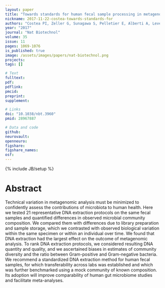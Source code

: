 ```yaml
---
layout: paper
title: "Towards standards for human fecal sample processing in metagenomic studies"
nickname: 2017-11-22-costea-towards-standards-for
authors: "Costea PI, Zeller G, Sunagawa S, Pelletier E, Alberti A, Levenez F, Tramontano M, Driessen M, Hercog R, Jung FE, Kultima JR, Hayward MR, Coelho LP, Allen-Vercoe E, Bertrand L, Blaut M, Brown JRM, Carton T, Cools-Portier S, Daigneault M, Derrien M, Druesne A, de Vos WM, Finlay BB, Flint HJ, Guarner F, Hattori M, Heilig H, Luna RA, van Hylckama Vlieg J, Junick J, Klymiuk I, Langella P, Le Chatelier E, Mai V, Manichanh C, Martin JC, Mery C, Morita H, O'Toole PW, Orvain C, Patil KR, Penders J, Persson S, Pons N, Popova M, Salonen A, Saulnier D, Scott KP, Singh B, Slezak K, Veiga P, Versalovic J, Zhao L, Zoetendal EG, Ehrlich SD, Dore J, Bork P"
year: "2017"
journal: "Nat Biotechnol"
volume: 35
issue: 11
pages: 1069-1076
is_published: true
image: /assets/images/papers/nat-biotechnol.png
projects:
tags: []

# Text
fulltext:
pdf:
pdflink:
pmcid: 
preprint:
supplement:

# Links
doi: "10.1038/nbt.3960"
pmid: 28967887

# Data and code
github:
neurovault:
openneuro:
figshare:
figshare_names:
osf:
---
```

{% include JB/setup %}

# Abstract

Technical variation in metagenomic analysis must be minimized to confidently assess the contributions of microbiota to human health. Here we tested 21 representative DNA extraction protocols on the same fecal samples and quantified differences in observed microbial community composition. We compared them with differences due to library preparation and sample storage, which we contrasted with observed biological variation within the same specimen or within an individual over time. We found that DNA extraction had the largest effect on the outcome of metagenomic analysis. To rank DNA extraction protocols, we considered resulting DNA quantity and quality, and we ascertained biases in estimates of community diversity and the ratio between Gram-positive and Gram-negative bacteria. We recommend a standardized DNA extraction method for human fecal samples, for which transferability across labs was established and which was further benchmarked using a mock community of known composition. Its adoption will improve comparability of human gut microbiome studies and facilitate meta-analyses.
